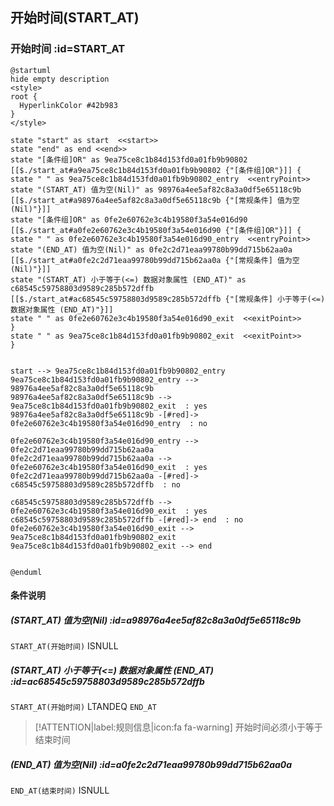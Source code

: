 ## 开始时间(START_AT) <!-- {docsify-ignore-all} -->

   

### 开始时间 :id=START_AT

```plantuml
@startuml
hide empty description
<style>
root {
  HyperlinkColor #42b983
}
</style>

state "start" as start  <<start>>
state "end" as end <<end>>
state "[条件组]OR" as 9ea75ce8c1b84d153fd0a01fb9b90802 [[$./start_at#a9ea75ce8c1b84d153fd0a01fb9b90802 {"[条件组]OR"}]] {
state " " as 9ea75ce8c1b84d153fd0a01fb9b90802_entry  <<entryPoint>>
state "(START_AT) 值为空(Nil)" as 98976a4ee5af82c8a3a0df5e65118c9b [[$./start_at#a98976a4ee5af82c8a3a0df5e65118c9b {"[常规条件] 值为空(Nil)"}]]
state "[条件组]OR" as 0fe2e60762e3c4b19580f3a54e016d90 [[$./start_at#a0fe2e60762e3c4b19580f3a54e016d90 {"[条件组]OR"}]] {
state " " as 0fe2e60762e3c4b19580f3a54e016d90_entry  <<entryPoint>>
state "(END_AT) 值为空(Nil)" as 0fe2c2d71eaa99780b99dd715b62aa0a [[$./start_at#a0fe2c2d71eaa99780b99dd715b62aa0a {"[常规条件] 值为空(Nil)"}]]
state "(START_AT) 小于等于(<=) 数据对象属性 (END_AT)" as c68545c59758803d9589c285b572dffb [[$./start_at#ac68545c59758803d9589c285b572dffb {"[常规条件] 小于等于(<=) 数据对象属性 (END_AT)"}]]
state " " as 0fe2e60762e3c4b19580f3a54e016d90_exit  <<exitPoint>>
}
state " " as 9ea75ce8c1b84d153fd0a01fb9b90802_exit  <<exitPoint>>
}


start --> 9ea75ce8c1b84d153fd0a01fb9b90802_entry 
9ea75ce8c1b84d153fd0a01fb9b90802_entry --> 98976a4ee5af82c8a3a0df5e65118c9b 
98976a4ee5af82c8a3a0df5e65118c9b --> 9ea75ce8c1b84d153fd0a01fb9b90802_exit  : yes
98976a4ee5af82c8a3a0df5e65118c9b -[#red]-> 0fe2e60762e3c4b19580f3a54e016d90_entry  : no

0fe2e60762e3c4b19580f3a54e016d90_entry --> 0fe2c2d71eaa99780b99dd715b62aa0a 
0fe2c2d71eaa99780b99dd715b62aa0a --> 0fe2e60762e3c4b19580f3a54e016d90_exit  : yes
0fe2c2d71eaa99780b99dd715b62aa0a -[#red]-> c68545c59758803d9589c285b572dffb  : no

c68545c59758803d9589c285b572dffb --> 0fe2e60762e3c4b19580f3a54e016d90_exit  : yes
c68545c59758803d9589c285b572dffb -[#red]-> end  : no
0fe2e60762e3c4b19580f3a54e016d90_exit --> 9ea75ce8c1b84d153fd0a01fb9b90802_exit 
9ea75ce8c1b84d153fd0a01fb9b90802_exit --> end 


@enduml
```

#### 条件说明

##### (START_AT) 值为空(Nil) :id=a98976a4ee5af82c8a3a0df5e65118c9b



`START_AT(开始时间)` ISNULL 

##### (START_AT) 小于等于(<=) 数据对象属性 (END_AT) :id=ac68545c59758803d9589c285b572dffb



`START_AT(开始时间)` LTANDEQ  `END_AT`

> [!ATTENTION|label:规则信息|icon:fa fa-warning]
> 开始时间必须小于等于结束时间


##### (END_AT) 值为空(Nil) :id=a0fe2c2d71eaa99780b99dd715b62aa0a



`END_AT(结束时间)` ISNULL 






